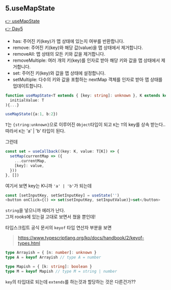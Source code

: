 ## 5.useMapState

[👉 useMapState](../../../packages/lib/src/hooks/useMapState.ts)  
[👉 Day5](../src/components/Day5.tsx)

- has: 주어진 키(key)가 맵 상태에 있는지 여부를 반환합니다.
- remove: 주어진 키(key)와 해당 값(value)을 맵 상태에서 제거합니다.
- removeAll: 맵 상태의 모든 키와 값을 제거합니다.
- removeMultiple: 여러 개의 키(key)를 인자로 받아 해당 키와 값을 맵 상태에서 제거합니다.
- set: 주어진 키(key)와 값을 맵 상태에 설정합니다.
- setMultiple: 다수의 키와 값을 포함하는 nextMap 객체를 인자로 받아 맵 상태를 업데이트합니다.

```ts
function useMapState<T extends { [key: string]: unknown }, K extends keyof T >(
  initialValue: T
){...}

useMapState({a:1, b:2})
```

`T`는 `{string:unknown}`으로 이루어진 `Object`타입이 되고 `K`는 `T`의 key를 상속 받는다..
따라서 `K`는 'a' | 'b' 타입이 된다.

그런데

```ts
const set = useCallback((key: K, value: T[K]) => {
  setMap(currentMap => ({
    ...currentMap,
    [key]: value,
  }))
}, [])
```

여기서 보면 key는 K니까 `'a' | 'b'`가 되는데

```ts
const [setInputKey, setSetInputKey] = useState('')
<button onClick={() => set(setInputKey, setInputValue)}>set</button>
```

`string`을 넣으니까 에러가 난다.  
그저 rooks에 있는걸 고대로 보면서 쳤을 뿐인데!

타입스크립트 공식 문서의 `keyof` 타입 연산자 부분을 보면

> https://www.typescriptlang.org/ko/docs/handbook/2/keyof-types.html

```ts
type Arrayish = { [n: number]: unknown }
type A = keyof Arrayish // type A = number

type Mapish = { [k: string]: boolean }
type M = keyof Mapish // type M = string | number
```

`key`의 타입대로 되는데 `extends`를 하는것과 할당하는 것은 다른건가??
